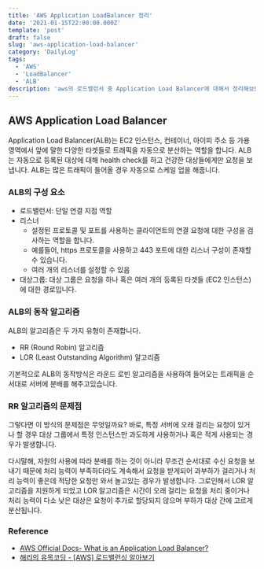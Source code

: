 ```yaml
---
title: 'AWS Application LoadBalancer 정리'
date: '2021-01-15T22:00:00.000Z'
template: 'post'
draft: false
slug: 'aws-application-load-balancer'
category: 'DailyLog'
tags:
  - 'AWS'
  - 'LoadBalancer'
  - 'ALB'
description: 'aws의 로드밸런서 중 Application Load Balancer에 대해서 정리해보았습니다.'
---
```


## AWS Application Load Balancer

Application Load Balancer(ALB)는 EC2 인스턴스, 컨테이너, 아이피 주소 등 가용 영역에서 앞에 말한 다양한 타겟들로 트래픽을 자동으로 분산하는 역할을 합니다. ALB는 자동으로 등록된 대상에 대해 health check를 하고 건강한 대상들에게만 요청을 보냅니다. ALB는 많은 트래픽이 들어올 경우 자동으로 스케일 업을 해줍니다.

### ALB의 구성 요소

- 로드밸런서: 단일 연결 지점 역할
- 리스너
  - 설정된 프로토콜 및 포트를 사용하는 클라이언트의 연결 요청에 대한 구성을 검사하는 역할을 합니다.
  - 예를들어, https 프로토콜을 사용하고 443 포트에 대한 리스너 구성이 존재할 수 있습니다.
  - 여러 개의 리스너를 설정할 수 있음
- 대상그룹: 대상 그룹은 요청을 하나 혹은 여러 개의 등록된 타겟들 (EC2 인스턴스)에 대한 경로입니다.

### ALB의 동작 알고리즘

ALB의 알고리즘은 두 가지 유형이 존재합니다.

- RR (Round Robin) 알고리즘
- LOR (Least Outstanding Algorithm) 알고리즘

기본적으로 ALB의 동작방식은 라운드 로빈 알고리즘을 사용하여 들어오는 트래픽을 순서대로 서버에 분배를 해주고있습니다.

### RR 알고리즘의 문제점

그렇다면 이 방식의 문제점은 무엇일까요? 바로, 특정 서버에 오래 걸리는 요청이 있거나 할 경우 대상 그룹에서 특정 인스턴스만 과도하게 사용하거나 혹은 적게 사용되는 경우가 발생합니다.

다시말해, 자원의 사용에 따라 분배를 하는 것이 아니라 무조건 순서대로 수신 요청을 보내기 때문에 처리 능력이 부족하더라도 계속해서 요청을 받게되어 과부하가 걸리거나 처리 능력이 좋은데 적당한 요청만 와서 놀고있는 경우가 발생합니다. 그로인해서 LOR 알고리즘을 지원하게 되었고 LOR 알고리즘은 시간이 오래 걸리는 요청을 처리 중이거나 처리 능력이 다소 낮은 대상은 요청이 추가로 할당되지 않으며 부하가 대상 간에 고르게 분산됩니다.

### Reference

- [AWS Official Docs- What is an Application Load Balancer?
  ](https://docs.aws.amazon.com/elasticloadbalancing/latest/application/introduction.html)
- [해리의 유목코딩 - [AWS] 로드밸런싱 알아보기](https://medium.com/harrythegreat/aws-%EB%A1%9C%EB%93%9C%EB%B0%B8%EB%9F%B0%EC%8B%B1-%EC%95%8C%EC%95%84%EB%B3%B4%EA%B8%B0-9fd0955f859e)
